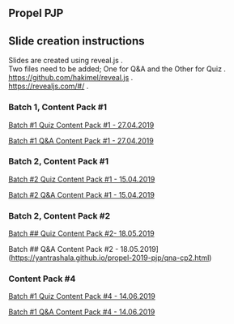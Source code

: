 ## Propel PJP

## Slide creation instructions

  Slides are created using reveal.js .  
  Two files need to be added; One for Q&A and the Other for Quiz .  
  https://github.com/hakimel/reveal.js .  
  https://revealjs.com/#/ .  

### Batch 1, Content Pack #1

[Batch #1 Quiz Content Pack #1 - 27.04.2019](https://yantrashala.github.io/propel-2019-pjp/quiz-cp1b1.html)

[Batch #1 Q&A Content Pack #1 - 27.04.2019](https://yantrashala.github.io/propel-2019-pjp/qna-cp1b1.html)

### Batch 2, Content Pack #1

[Batch #2 Quiz Content Pack #1 - 15.04.2019](https://yantrashala.github.io/propel-2019-pjp/quiz-cp1b2.html)

[Batch #2 Q&A Content Pack #1 - 15.04.2019](https://yantrashala.github.io/propel-2019-pjp/qna-cp1b2.html)

### Batch 2, Content Pack #2

[Batch ## Quiz Content Pack #2- 18.05.2019](https://yantrashala.github.io/propel-2019-pjp/quiz-cp2.html)

Batch ## Q&A Content Pack #2 - 18.05.2019](https://yantrashala.github.io/propel-2019-pjp/qna-cp2.html)

###  Content Pack #4

[Batch #1 Quiz Content Pack #4 - 14.06.2019](https://yantrashala.github.io/propel-2019-pjp/quiz-cp4.html)

[Batch #1 Q&A Content Pack #4 - 14.06.2019](https://yantrashala.github.io/propel-2019-pjp/quiz-cp4.html)

